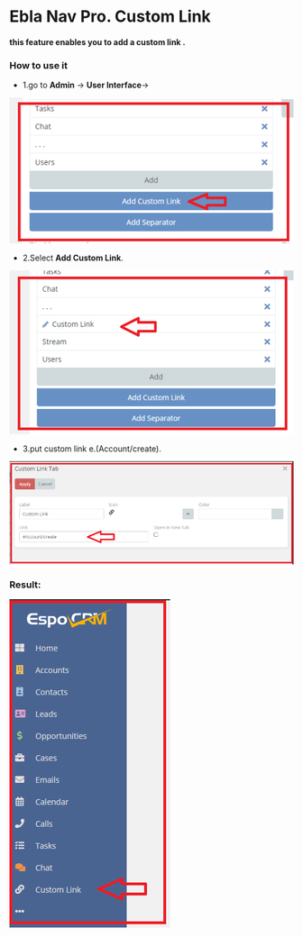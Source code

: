 # Ebla Nav Pro. Custom Link

#### this feature enables you to add a custom link .

### How to use it

* 1.go to **Admin** -> **User Interface**->

![Custom Link](../../../_static/images/extensions/ebla-nav-pro/setting-up/custom-link/custom-link.png)

* 2.Select **Add Custom Link**.

![Custom Link](../../../_static/images/extensions/ebla-nav-pro/setting-up/custom-link/custom-link-1.png)

* 3.put custom link e.(Account/create).

![Custom Link](../../../_static/images/extensions/ebla-nav-pro/setting-up/custom-link/custom-link-2.png)

### Result:

![Custom Link](../../../_static/images/extensions/ebla-nav-pro/setting-up/custom-link/custom-link-res.png)
